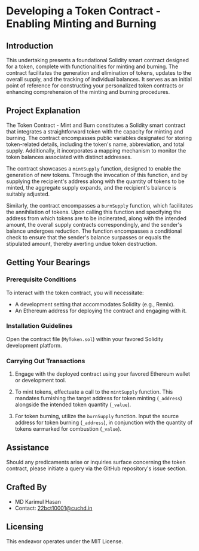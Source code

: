 # Developing a Token Contract - Enabling Minting and Burning

## Introduction

This undertaking presents a foundational Solidity smart contract designed for a token, complete with functionalities for minting and burning. The contract facilitates the generation and elimination of tokens, updates to the overall supply, and the tracking of individual balances. It serves as an initial point of reference for constructing your personalized token contracts or enhancing comprehension of the minting and burning procedures.

## Project Explanation

The Token Contract - Mint and Burn constitutes a Solidity smart contract that integrates a straightforward token with the capacity for minting and burning. The contract encompasses public variables designated for storing token-related details, including the token's name, abbreviation, and total supply. Additionally, it incorporates a mapping mechanism to monitor the token balances associated with distinct addresses.

The contract showcases a `mintSupply` function, designed to enable the generation of new tokens. Through the invocation of this function, and by supplying the recipient's address along with the quantity of tokens to be minted, the aggregate supply expands, and the recipient's balance is suitably adjusted.

Similarly, the contract encompasses a `burnSupply` function, which facilitates the annihilation of tokens. Upon calling this function and specifying the address from which tokens are to be incinerated, along with the intended amount, the overall supply contracts correspondingly, and the sender's balance undergoes reduction. The function encompasses a conditional check to ensure that the sender's balance surpasses or equals the stipulated amount, thereby averting undue token destruction.

## Getting Your Bearings

### Prerequisite Conditions

To interact with the token contract, you will necessitate:

- A development setting that accommodates Solidity (e.g., Remix).
- An Ethereum address for deploying the contract and engaging with it.

### Installation Guidelines

Open the contract file (`MyToken.sol`) within your favored Solidity development platform.

### Carrying Out Transactions

1. Engage with the deployed contract using your favored Ethereum wallet or development tool.

2. To mint tokens, effectuate a call to the `mintSupply` function. This mandates furnishing the target address for token minting (`_address`) alongside the intended token quantity (`_value`).

3. For token burning, utilize the `burnSupply` function. Input the source address for token burning (`_address`), in conjunction with the quantity of tokens earmarked for combustion (`_value`).

## Assistance

Should any predicaments arise or inquiries surface concerning the token contract, please initiate a query via the GitHub repository's issue section.

## Crafted By

- MD Karimul Hasan
- Contact: 22bct10001@cuchd.in

## Licensing

This endeavor operates under the MIT License.
